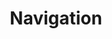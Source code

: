 ---
title: Navigation
tags: ["navigation", "direction", "guidance", "wayfinding", "map", "route"]
icon: navigation
svg: '<svg xmlns="http://www.w3.org/2000/svg" width="24" height="24" fill="none" viewBox="0 0 24 24" stroke-width="1.5" stroke-linecap="round" stroke-linejoin="round" stroke="currentColor"><path d="M11.54 3.333a.485.485 0 0 1 .92 0l6.5 16.916c.178.464-.272.917-.685.69l-6.05-3.314a.464.464 0 0 0-.45 0l-6.05 3.315c-.413.226-.863-.227-.685-.69l6.5-16.917Z"/></svg>'
---